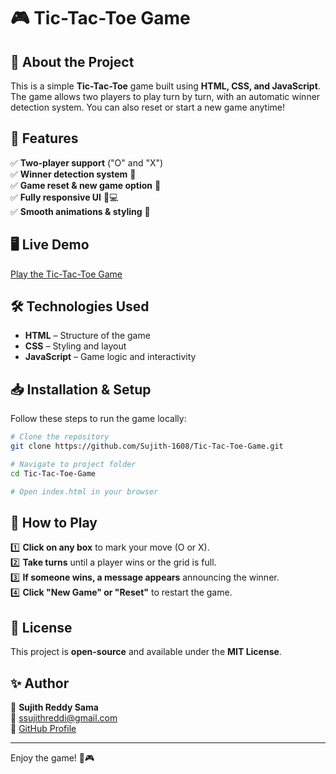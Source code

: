 # 🎮 Tic-Tac-Toe Game

## 📌 About the Project
This is a simple **Tic-Tac-Toe** game built using **HTML, CSS, and JavaScript**. The game allows two players to play turn by turn, with an automatic winner detection system. You can also reset or start a new game anytime!

## 🚀 Features
✅ **Two-player support** ("O" and "X")  
✅ **Winner detection system** 🎉  
✅ **Game reset & new game option** 🔄  
✅ **Fully responsive UI** 📱💻  
✅ **Smooth animations & styling** 🎨  

## 🖥️ Live Demo
[Play the Tic-Tac-Toe Game]()


## 🛠️ Technologies Used
- **HTML** – Structure of the game
- **CSS** – Styling and layout
- **JavaScript** – Game logic and interactivity

## 📥 Installation & Setup
Follow these steps to run the game locally:
```sh
# Clone the repository
git clone https://github.com/Sujith-1608/Tic-Tac-Toe-Game.git

# Navigate to project folder
cd Tic-Tac-Toe-Game

# Open index.html in your browser
```

## 📜 How to Play
1️⃣ **Click on any box** to mark your move (O or X).  
2️⃣ **Take turns** until a player wins or the grid is full.  
3️⃣ **If someone wins, a message appears** announcing the winner.  
4️⃣ **Click "New Game" or "Reset"** to restart the game.  


## 📜 License
This project is **open-source** and available under the **MIT License**.

## ✨ Author
👤 **Sujith Reddy Sama**  
📧 [ssujithreddi@gmail.com](mailto:ssujithreddi@gmail.com)  
🔗 [GitHub Profile](https://github.com/Sujith-1608)

---
Enjoy the game! 🚀🎮

